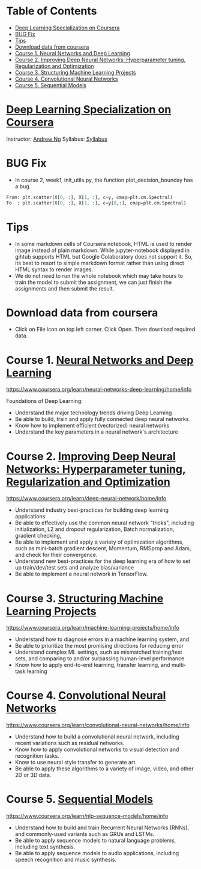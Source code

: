 Table of Contents
=================
   * [<a href="https://www.coursera.org/specializations/deep-learning" rel="nofollow">Deep Learning Specialization on Coursera</a>](#deep-learning-specialization-on-coursera)
   * [BUG Fix](#bug-fix)
   * [Tips](#tips)
   * [Download data from coursera](#download-data-from-coursera)
   * [Course 1. <a href="https://www.coursera.org/learn/neural-networks-deep-learning" rel="nofollow">Neural Networks and Deep Learning</a>](#course-1-neural-networks-and-deep-learning)
   * [Course 2. <a href="https://www.coursera.org/learn/deep-neural-network" rel="nofollow">Improving Deep Neural Networks: Hyperparameter tuning, Regularization and Optimization</a>](#course-2-improving-deep-neural-networks-hyperparameter-tuning-regularization-and-optimization)
   * [Course 3. <a href="https://www.coursera.org/learn/machine-learning-projects" rel="nofollow">Structuring Machine Learning Projects</a>](#course-3-structuring-machine-learning-projects)
   * [Course 4. <a href="https://www.coursera.org/learn/convolutional-neural-networks" rel="nofollow">Convolutional Neural Networks</a>](#course-4-convolutional-neural-networks)
   * [Course 5. <a href="https://www.coursera.org/learn/nlp-sequence-models" rel="nofollow">Sequential Models</a>](#course-5-sequential-models)

# [Deep Learning Specialization on Coursera](https://www.coursera.org/specializations/deep-learning)
Instructor: [Andrew Ng](http://www.andrewng.org/)
Syllabus: [Syllabus](https://www.coursera.org/specializations/deep-learning)

# BUG Fix
- In course 2, week1, init_utils.py, the function plot_decision_bounday has a bug.
```python
From: plt.scatter(X[0, :], X[1, :], c=y, cmap=plt.cm.Spectral)
To  : plt.scatter(X[0, :], X[1, :], c=y[0,:], cmap=plt.cm.Spectral)
```

# Tips
- In some markdown cells of Coursera notebook, HTML is used to render image instead of plain markdown.
  While jupyter-notebook displayed in gihtub supports HTML but Google Colaboratory does not support it.
  So, its best to resort to simple markdown format rather than using direct HTML syntax to render images.
- We do not need to run the whole notebook which may take hours to train the model to submit the assignment,
  we can just finish the assignments and then submit the result.

# Download data from coursera
- Click on File icon on top left corner. Click Open. Then download required data.



# Course 1. [Neural Networks and Deep Learning](https://www.coursera.org/learn/neural-networks-deep-learning) 
https://www.coursera.org/learn/neural-networks-deep-learning/home/info


Foundations of Deep Learning:
* Understand the major technology trends driving Deep Learning
* Be able to build, train and apply fully connected deep neural networks 
* Know how to implement efficient (vectorized) neural networks 
* Understand the key parameters in a neural network's architecture 

  
# Course 2. [Improving Deep Neural Networks: Hyperparameter tuning, Regularization and Optimization](https://www.coursera.org/learn/deep-neural-network) 
https://www.coursera.org/learn/deep-neural-network/home/info

* Understand industry best-practices for building deep learning applications. 
* Be able to effectively use the common neural network "tricks", including initialization, L2 and dropout regularization, Batch normalization, gradient checking, 
* Be able to implement and apply a variety of optimization algorithms, such as mini-batch gradient descent, Momentum, RMSprop and Adam, and check for their convergence. 
* Understand new best-practices for the deep learning era of how to set up train/dev/test sets and analyze bias/variance
* Be able to implement a neural network in TensorFlow. 

# Course 3. [Structuring Machine Learning Projects](https://www.coursera.org/learn/machine-learning-projects) 
https://www.coursera.org/learn/machine-learning-projects/home/info  

- Understand how to diagnose errors in a machine learning system, and 
- Be able to prioritize the most promising directions for reducing error
- Understand complex ML settings, such as mismatched training/test sets, and comparing to and/or surpassing human-level performance
- Know how to apply end-to-end learning, transfer learning, and multi-task learning

# Course 4. [Convolutional Neural Networks](https://www.coursera.org/learn/convolutional-neural-networks) 
https://www.coursera.org/learn/convolutional-neural-networks/home/info 

* Understand how to build a convolutional neural network, including recent variations such as residual networks.
* Know how to apply convolutional networks to visual detection and recognition tasks.
* Know to use neural style transfer to generate art.
* Be able to apply these algorithms to a variety of image, video, and other 2D or 3D data.

# Course 5. [Sequential Models](https://www.coursera.org/learn/nlp-sequence-models) 
https://www.coursera.org/learn/nlp-sequence-models/home/info

* Understand how to build and train Recurrent Neural Networks (RNNs), and commonly-used variants such as GRUs and LSTMs. 
* Be able to apply sequence models to natural language problems, including text synthesis. 
* Be able to apply sequence models to audio applications, including speech recognition and music synthesis.
